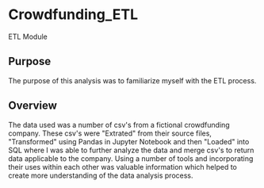 # Crowdfunding_ETL
ETL Module
## Purpose
The purpose of this analysis was to familiarize myself with the ETL process.
## Overview
The data used was a number of csv's from a fictional crowdfunding company.
These csv's were "Extrated" from their source files, "Transformed" using Pandas in Jupyter Notebook and then "Loaded" into SQL where I was able to further analyze the data and merge csv's to return data applicable to the company.  Using a number of tools and incorporating their uses within each other was valuable information which helped to create more understanding of the data analysis process.
